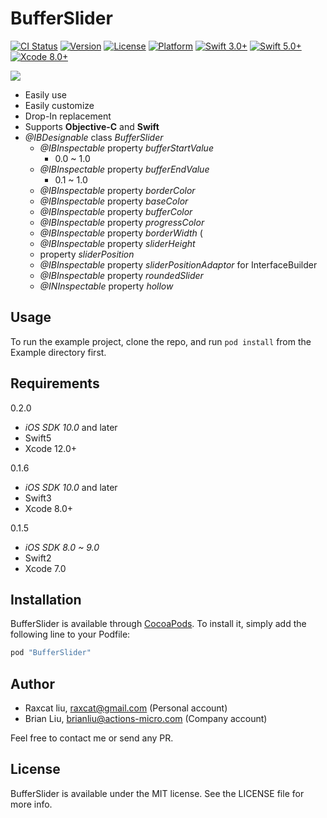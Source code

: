 # BufferSlider

[![CI Status](http://img.shields.io/travis/raxcat/BufferSlider.svg?style=flat)](https://travis-ci.org/raxcat/BufferSlider)
[![Version](https://img.shields.io/cocoapods/v/BufferSlider.svg?style=flat)](http://cocoapods.org/pods/BufferSlider)
[![License](https://img.shields.io/cocoapods/l/BufferSlider.svg?style=flat)](http://cocoapods.org/pods/BufferSlider)
[![Platform](https://img.shields.io/cocoapods/p/BufferSlider.svg?style=flat)](http://cocoapods.org/pods/BufferSlider)
[![Swift 3.0+](https://img.shields.io/badge/Swift-3.0-orange.svg?style=flat)](https://developer.apple.com/swift/)
[![Swift 5.0+](https://img.shields.io/badge/Swift-5.0-orange.svg?style=flat)](https://developer.apple.com/swift/)
[![Xcode 8.0+](https://img.shields.io/badge/Xcode-8.0+-blue.svg?style=flat)](https://developer.apple.com/swift/)


<img src="https://raw.githubusercontent.com/raxcat/BufferSlider/master/screenshot2.png">

- Easily use
- Easily customize
- Drop-In replacement
- Supports **Objective-C** and **Swift**
- *@IBDesignable* class *BufferSlider*
  - *@IBInspectable* property *bufferStartValue* 
    - 0.0 ~ 1.0 
  - *@IBInspectable* property *bufferEndValue* 
    - 0.1 ~ 1.0 
  - *@IBInspectable* property *borderColor* 
  - *@IBInspectable* property *baseColor* 
  - *@IBInspectable* property *bufferColor* 
  - *@IBInspectable* property *progressColor* 
  - *@IBInspectable* property *borderWidth* (
  - *@IBInspectable* property *sliderHeight* 
  - property *sliderPosition* 
  - *@IBInspectable* property *sliderPositionAdaptor* for InterfaceBuilder
  - *@IBInspectable* property *roundedSlider* 
  - *@INInspectable* property *hollow*

## Usage
To run the example project, clone the repo, and run `pod install` from the Example directory first.

## Requirements

0.2.0
- *iOS SDK 10.0* and later
- Swift5
- Xcode 12.0+

0.1.6
- *iOS SDK 10.0* and later
- Swift3
- Xcode 8.0+

0.1.5
- *iOS SDK 8.0 ~ 9.0* 
- Swift2
- Xcode 7.0

## Installation

BufferSlider is available through [CocoaPods](http://cocoapods.org). To install
it, simply add the following line to your Podfile:

```ruby
pod "BufferSlider"
```

## Author

- Raxcat liu, raxcat@gmail.com (Personal account)
- Brian Liu, brianliu@actions-micro.com (Company account)

Feel free to contact me or send any PR.

## License

BufferSlider is available under the MIT license. See the LICENSE file for more info.
